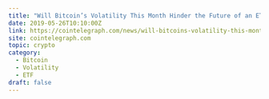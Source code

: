 ```yaml
---
title: "Will Bitcoin’s Volatility This Month Hinder the Future of an ETF?"
date: 2019-05-26T10:10:00Z
link: https://cointelegraph.com/news/will-bitcoins-volatility-this-month-hinder-the-future-of-an-etf?utm_medium=RSS&utm_source=hune
site: cointelegraph.com
topic: crypto
category:
  - Bitcoin
  - Volatility
  - ETF
draft: false
---
```

